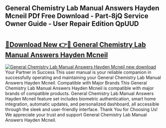 ## General Chemistry Lab Manual Answers Hayden Mcneil PDf Free Download - Part-8jQ Service Owner Guide - User Repair Edition QpUUD

# <h2><a href="http://bc47757.oget.top/?id=General+Chemistry+Lab+Manual+Answers+Hayden+Mcneil">🔗Download New 👉🔴 General Chemistry Lab Manual Answers Hayden Mcneil</a></h2>

[![General Chemistry Lab Manual Answers Hayden Mcneil new download](https://i.imgur.com/5g1atiW.png)](http://bc47757.oget.top/?id=General+Chemistry+Lab+Manual+Answers+Hayden+Mcneil)
Your Partner in Success This user manual is your reliable companion in successfully operating and maintaining your General Chemistry Lab Manual Answers Hayden Mcneil. Compatible with Major Brands This General Chemistry Lab Manual Answers Hayden Mcneil is compatible with major brands of compatible products. General Chemistry Lab Manual Answers Hayden Mcneil feature set includes biometric authentication, smart home integration, automatic updates, and personalized dashboard, all accessible through the sleek and user-friendly interface. Thank You for Choosing Us! We appreciate your trust and support General Chemistry Lab Manual Answers Hayden Mcneil.
